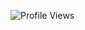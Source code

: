 ![Profile Views](https://hitcounter.pythonanywhere.com/count/tag.svg?url=https%3A%2F%2Fgithub.com%2Fgauravghongde%2Fhit-counter)
